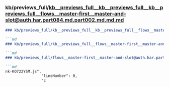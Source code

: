 ### kb/previews_full/kb__previews_full__kb__previews_full__kb__previews_full__flows__master-first__master-and-slot@auth.har.part084.md.part002.md.md.md

```md
### kb/previews_full/kb__previews_full__kb__previews_full__flows__master-first__master-and-slot@auth.har.part084.md.part002.md.md

```md
### kb/previews_full/kb__previews_full__flows__master-first__master-and-slot@auth.har.part084.md.part002.md

```md
### kb/previews_full/flows__master-first__master-and-slot@auth.har.part084.md (part 002)

```md
nk-KO722YSM.js",
                "lineNumber": 0,
                "c
```

```

```

```

```
